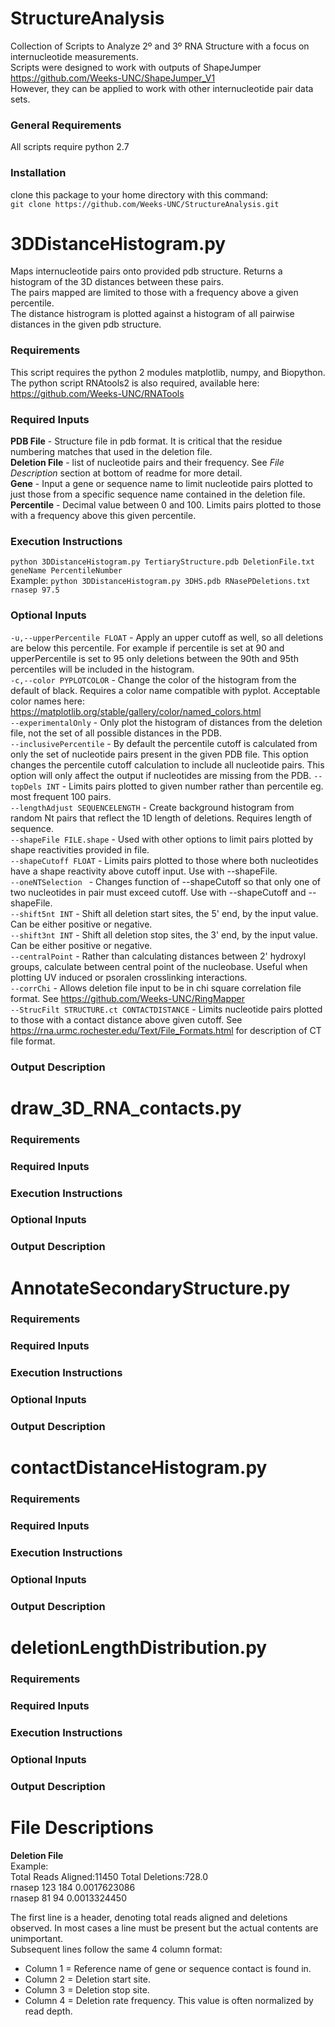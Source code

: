 # StructureAnalysis
Collection of Scripts to Analyze 2º and 3º RNA Structure with a focus on internucleotide measurements.  
Scripts were designed to work with outputs of ShapeJumper https://github.com/Weeks-UNC/ShapeJumper_V1  
However, they can be applied to work with other internucleotide pair data sets.  

### General Requirements
All scripts require python 2.7  

### Installation  
clone this package to your home directory with this command:  
`git clone https://github.com/Weeks-UNC/StructureAnalysis.git`  

# 3DDistanceHistogram.py  
Maps internucleotide pairs onto provided pdb structure. Returns a histogram of the 3D distances between these pairs.  
The pairs mapped are limited to those with a frequency above a given percentile.  
The distance histrogram is plotted against a histogram of all pairwise distances in the given pdb structure.  


### Requirements  
This script requires the python 2 modules matplotlib, numpy, and Biopython.  
The python script RNAtools2 is also required, available here: https://github.com/Weeks-UNC/RNATools  

### Required Inputs  
**PDB File** - Structure file in pdb format. It is critical that the residue numbering matches that used in the deletion file.    
**Deletion File** - list of nucleotide pairs and their frequency. See *File Description* section at bottom of readme for more detail.  
**Gene** - Input a gene or sequence name to limit nucleotide pairs plotted to just those from a specific sequence name contained in the deletion file.
**Percentile** - Decimal value between 0 and 100. Limits pairs plotted to those with a frequency above this given percentile.  

### Execution Instructions  
`python 3DDistanceHistogram.py TertiaryStructure.pdb DeletionFile.txt geneName PercentileNumber`  
Example: `python 3DDistanceHistogram.py 3DHS.pdb RNasePDeletions.txt rnasep 97.5`  

### Optional Inputs  
`-u,--upperPercentile FLOAT` - Apply an upper cutoff as well, so all deletions are below this percentile. For example if percentile is set at 90 and upperPercentile is set to 95 only deletions between the 90th and 95th percentiles will be included in the histogram.  
`-c,--color PYPLOTCOLOR` - Change the color of the histogram from the default of black. Requires a color name compatible with pyplot. Acceptable color names here: https://matplotlib.org/stable/gallery/color/named_colors.html  
`--experimentalOnly` - Only plot the histogram of distances from the deletion file, not the set of all possible distances in the PDB.    
`--inclusivePercentile` - By default the percentile cutoff is calculated from only the set of nucleotide pairs present in the given PDB file. This option changes the percentile cutoff calculation to include all nucleotide pairs. This option will only affect the output if nucleotides are missing from the PDB. `--topDels INT` - Limits pairs plotted to given number rather than percentile eg. most frequent 100 pairs.    
`--lengthAdjust SEQUENCELENGTH` - Create background histogram from random Nt pairs that reflect the 1D length of deletions. Requires length of sequence.  
`--shapeFile FILE.shape` - Used with other options to limit pairs plotted by shape reactivities provided in file.  
`--shapeCutoff FLOAT` - Limits pairs plotted to those where both nucleotides have a shape reactivity above cutoff input. Use with --shapeFile.  
`--oneNTSelection ` - Changes function of --shapeCutoff so that only one of two nucleotides in pair must exceed cutoff. Use with --shapeCutoff and --shapeFile.  
`--shift5nt INT` - Shift all deletion start sites, the 5' end, by the input value. Can be either positive or negative.  
`--shift3nt INT` - Shift all deletion stop sites, the 3' end, by the input value. Can be either positive or negative.  
`--centralPoint` - Rather than calculating distances between 2' hydroxyl groups, calculate between central point of the nucleobase. Useful when plotting UV induced or psoralen crosslinking interactions.    
`--corrChi` - Allows deletion file input to be in chi square correlation file format. See https://github.com/Weeks-UNC/RingMapper  
`--StrucFilt STRUCTURE.ct CONTACTDISTANCE` - Limits nucleotide pairs plotted to those with a contact distance above given cutoff. See https://rna.urmc.rochester.edu/Text/File_Formats.html for description of CT file format.  

### Output Description  

# draw_3D_RNA_contacts.py  

### Requirements  
### Required Inputs  
### Execution Instructions  
### Optional Inputs  
### Output Description 

# AnnotateSecondaryStructure.py  

### Requirements  
### Required Inputs  
### Execution Instructions  
### Optional Inputs  
### Output Description  

# contactDistanceHistogram.py  

### Requirements  
### Required Inputs  
### Execution Instructions  
### Optional Inputs  
### Output Description  

# deletionLengthDistribution.py  

### Requirements  
### Required Inputs  
### Execution Instructions  
### Optional Inputs  
### Output Description  

# File Descriptions  
**Deletion File**  
Example:  
Total Reads Aligned:11450       Total Deletions:728.0  
rnasep  123     184     0.0017623086  
rnasep  81      94      0.0013324450  

The first line is a header, denoting total reads aligned and deletions observed. In most cases a line must be present but the actual contents are unimportant.  
Subsequent lines follow the same 4 column format:  
- Column 1 = Reference name of gene or sequence contact is found in.
- Column 2 = Deletion start site.
- Column 3 = Deletion stop site.
- Column 4 = Deletion rate frequency. This value is often normalized by read depth.

